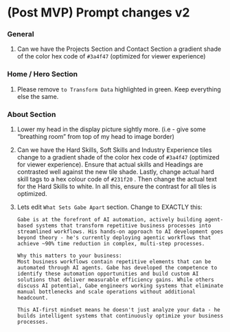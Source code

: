 # (Post MVP) Prompt changes v2

### General

1. Can we have the Projects Section and Contact Section a gradient shade of the color hex code of `#3a4f47` (optimized for viewer experience)

### Home / Hero Section

1. Please remove `to Transform Data` highlighted in green. Keep everything else the same.

### About Section

1. Lower my head in the display picture sightly more. (i.e - give some “breathing room” from top of my head to image border)
2. Can we have the Hard Skills, Soft Skills and Industry Experience tiles change to a gradient shade of the color hex code of `#3a4f47` (optimized for viewer experience). Ensure that actual skills and Headings are contrasted well against the new tile shade. Lastly, change actual hard skill tags to a hex colour code of `#231f20` . Then change the actual text for the Hard Skills to white. In all this, ensure the contrast for all tiles is optimized.
3. Lets edit `What Sets Gabe Apart` section. Change to EXACTLY this:
    
    ```
    Gabe is at the forefront of AI automation, actively building agent-based systems that transform repetitive business processes into streamlined workflows. His hands-on approach to AI development goes beyond theory - he's currently deploying agentic workflows that achieve ~90% time reduction in complex, multi-step processes.
    
    Why this matters to your business:
    Most business workflows contain repetitive elements that can be automated through AI agents. Gabe has developed the competence to identify these automation opportunities and build custom AI solutions that deliver measurable efficiency gains. While others discuss AI potential, Gabe engineers working systems that eliminate manual bottlenecks and scale operations without additional headcount.
    
    This AI-first mindset means he doesn't just analyze your data - he builds intelligent systems that continuously optimize your business processes.
    ```